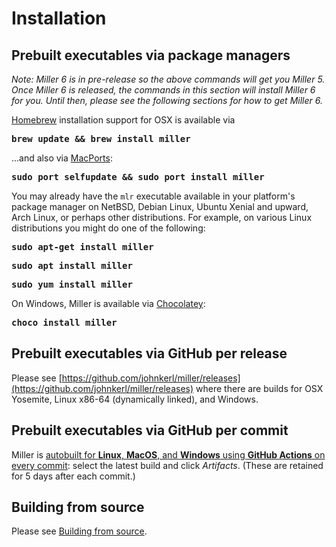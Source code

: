 <!---  PLEASE DO NOT EDIT DIRECTLY. EDIT THE .md.in FILE PLEASE. --->
# Installation

## Prebuilt executables via package managers

*Note: Miller 6 is in pre-release so the above commands will get you Miller 5.
Once Miller 6 is released, the commands in this section will install Miller 6 for you.
Until then, please see the following sections for how to get Miller 6.*

[Homebrew](https://brew.sh/) installation support for OSX is available via

<pre class="pre-highlight">
<b>brew update && brew install miller</b>
</pre>

...and also via [MacPorts](https://www.macports.org/):

<pre class="pre-highlight">
<b>sudo port selfupdate && sudo port install miller</b>
</pre>

You may already have the `mlr` executable available in your platform's package manager on NetBSD, Debian Linux, Ubuntu Xenial and upward, Arch Linux, or perhaps other distributions. For example, on various Linux distributions you might do one of the following:

<pre class="pre-highlight">
<b>sudo apt-get install miller</b>
</pre>

<pre class="pre-highlight">
<b>sudo apt install miller</b>
</pre>

<pre class="pre-highlight">
<b>sudo yum install miller</b>
</pre>

On Windows, Miller is available via [Chocolatey](https://chocolatey.org/):

<pre class="pre-highlight">
<b>choco install miller</b>
</pre>

## Prebuilt executables via GitHub per release

Please see [https://github.com/johnkerl/miller/releases](https://github.com/johnkerl/miller/releases) where there are builds for OSX Yosemite, Linux x86-64 (dynamically linked), and Windows.

## Prebuilt executables via GitHub per commit

Miller is [autobuilt for **Linux**, **MacOS**, and **Windows** using **GitHub Actions** on every commit](https://github.com/johnkerl/miller/actions): select the latest build and click _Artifacts_. (These are retained for 5 days after each commit.)

## Building from source

Please see [Building from source](build.md).
